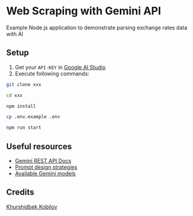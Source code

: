 # Web Scraping with Gemini API
Example Node.js application to demonstrate parsing exchange rates data with AI

## Setup

1. Get your `API-KEY` in [Google AI Studio](https://aistudio.google.com/app/apikey)
2. Execute following commands:
```bash
git clone xxx

cd xxx

npm install

cp .env.example .env

npm run start
```

## Useful resources
- [Gemini REST API Docs](https://ai.google.dev/tutorials/rest_quickstart)
- [Prompt design strategies](https://ai.google.dev/docs/prompt_best_practices)
- [Available Gemini models](https://ai.google.dev/models/gemini)

## Credits

[Khurshidbek Kobilov](https://www.linkedin.com/in/khurshid-kobilov/)
